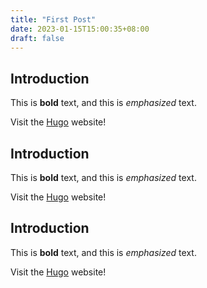 ```yaml
---
title: "First Post"
date: 2023-01-15T15:00:35+08:00
draft: false
---
```


## Introduction

This is **bold** text, and this is *emphasized* text.

Visit the [Hugo](https://gohugo.io) website!

## Introduction

This is **bold** text, and this is *emphasized* text.

Visit the [Hugo](https://gohugo.io) website!

## Introduction

This is **bold** text, and this is *emphasized* text.

Visit the [Hugo](https://gohugo.io) website!

